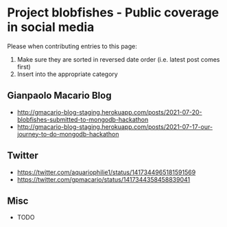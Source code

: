 # Project blobfishes - Public coverage in social media

Please when contributing entries to this page:
1. Make sure they are sorted in reversed date order (i.e. latest post comes first)
2. Insert into the appropriate category

## Gianpaolo Macario Blog

* <http://gmacario-blog-staging.herokuapp.com/posts/2021-07-20-blobfishes-submitted-to-mongodb-hackathon>
* <http://gmacario-blog-staging.herokuapp.com/posts/2021-07-17-our-journey-to-do-mongodb-hackathon>

## Twitter

* <https://twitter.com/aquariophilie1/status/1417344965181591569>
* <https://twitter.com/gpmacario/status/1417344358458839041>

## Misc

* TODO

<!-- OEF -->